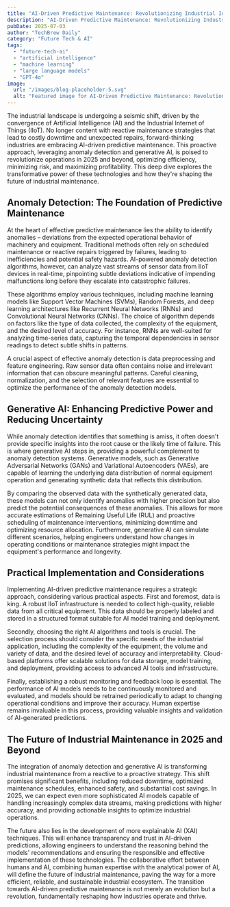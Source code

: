 ```yaml
---
title: "AI-Driven Predictive Maintenance: Revolutionizing Industrial IoT with Anomaly Detection and Generative AI in 2025 - A Deep Dive"
description: "AI-Driven Predictive Maintenance: Revolutionizing Industrial IoT with Anomaly Detection and Generative AI in 2025 - A Deep Dive"
pubDate: 2025-07-03
author: "TechBrew Daily"
category: "Future Tech & AI"
tags:
  - "future-tech-ai"
  - "artificial intelligence"
  - "machine learning"
  - "large language models"
  - "GPT-4o"
image:
  url: "/images/blog-placeholder-5.svg"
  alt: "Featured image for AI-Driven Predictive Maintenance: Revolutionizing Industrial IoT with Anomaly Detection and Generative AI in 2025 - A Deep Dive"
---
```


The industrial landscape is undergoing a seismic shift, driven by the convergence of Artificial Intelligence (AI) and the Industrial Internet of Things (IIoT).  No longer content with reactive maintenance strategies that lead to costly downtime and unexpected repairs, forward-thinking industries are embracing AI-driven predictive maintenance.  This proactive approach, leveraging anomaly detection and generative AI, is poised to revolutionize operations in 2025 and beyond, optimizing efficiency, minimizing risk, and maximizing profitability. This deep dive explores the transformative power of these technologies and how they're shaping the future of industrial maintenance.


## Anomaly Detection: The Foundation of Predictive Maintenance

At the heart of effective predictive maintenance lies the ability to identify anomalies – deviations from the expected operational behavior of machinery and equipment.  Traditional methods often rely on scheduled maintenance or reactive repairs triggered by failures, leading to inefficiencies and potential safety hazards. AI-powered anomaly detection algorithms, however, can analyze vast streams of sensor data from IIoT devices in real-time, pinpointing subtle deviations indicative of impending malfunctions long before they escalate into catastrophic failures.

These algorithms employ various techniques, including machine learning models like Support Vector Machines (SVMs), Random Forests, and deep learning architectures like Recurrent Neural Networks (RNNs) and Convolutional Neural Networks (CNNs).  The choice of algorithm depends on factors like the type of data collected, the complexity of the equipment, and the desired level of accuracy.  For instance, RNNs are well-suited for analyzing time-series data, capturing the temporal dependencies in sensor readings to detect subtle shifts in patterns.

A crucial aspect of effective anomaly detection is data preprocessing and feature engineering.  Raw sensor data often contains noise and irrelevant information that can obscure meaningful patterns.  Careful cleaning, normalization, and the selection of relevant features are essential to optimize the performance of the anomaly detection models.


## Generative AI: Enhancing Predictive Power and Reducing Uncertainty

While anomaly detection identifies that something is amiss, it often doesn't provide specific insights into the root cause or the likely time of failure.  This is where generative AI steps in, providing a powerful complement to anomaly detection systems.  Generative models, such as Generative Adversarial Networks (GANs) and Variational Autoencoders (VAEs), are capable of learning the underlying data distribution of normal equipment operation and generating synthetic data that reflects this distribution.

By comparing the observed data with the synthetically generated data, these models can not only identify anomalies with higher precision but also predict the potential consequences of these anomalies. This allows for more accurate estimations of Remaining Useful Life (RUL) and proactive scheduling of maintenance interventions, minimizing downtime and optimizing resource allocation. Furthermore, generative AI can simulate different scenarios, helping engineers understand how changes in operating conditions or maintenance strategies might impact the equipment's performance and longevity.


## Practical Implementation and Considerations

Implementing AI-driven predictive maintenance requires a strategic approach, considering various practical aspects.  First and foremost, data is king.  A robust IIoT infrastructure is needed to collect high-quality, reliable data from all critical equipment.  This data should be properly labeled and stored in a structured format suitable for AI model training and deployment.  

Secondly, choosing the right AI algorithms and tools is crucial.  The selection process should consider the specific needs of the industrial application, including the complexity of the equipment, the volume and variety of data, and the desired level of accuracy and interpretability. Cloud-based platforms offer scalable solutions for data storage, model training, and deployment, providing access to advanced AI tools and infrastructure.

Finally, establishing a robust monitoring and feedback loop is essential.  The performance of AI models needs to be continuously monitored and evaluated, and models should be retrained periodically to adapt to changing operational conditions and improve their accuracy.  Human expertise remains invaluable in this process, providing valuable insights and validation of AI-generated predictions.


## The Future of Industrial Maintenance in 2025 and Beyond

The integration of anomaly detection and generative AI is transforming industrial maintenance from a reactive to a proactive strategy.  This shift promises significant benefits, including reduced downtime, optimized maintenance schedules, enhanced safety, and substantial cost savings. In 2025, we can expect even more sophisticated AI models capable of handling increasingly complex data streams, making predictions with higher accuracy, and providing actionable insights to optimize industrial operations.

The future also lies in the development of more explainable AI (XAI) techniques.  This will enhance transparency and trust in AI-driven predictions, allowing engineers to understand the reasoning behind the models' recommendations and ensuring the responsible and effective implementation of these technologies.  The collaborative effort between humans and AI, combining human expertise with the analytical power of AI, will define the future of industrial maintenance, paving the way for a more efficient, reliable, and sustainable industrial ecosystem.  The transition towards AI-driven predictive maintenance is not merely an evolution but a revolution, fundamentally reshaping how industries operate and thrive.